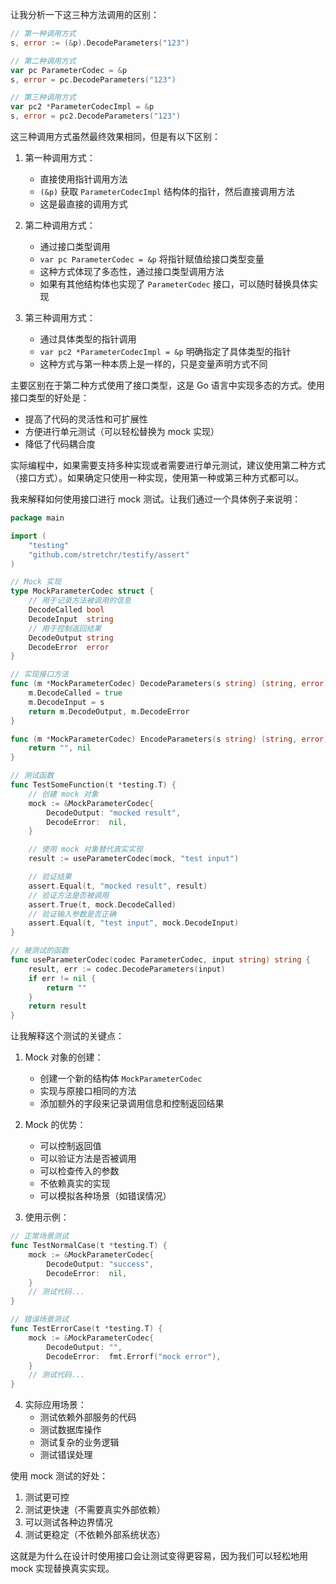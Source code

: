 让我分析一下这三种方法调用的区别：

```go
// 第一种调用方式
s, error := (&p).DecodeParameters("123")

// 第二种调用方式
var pc ParameterCodec = &p
s, error = pc.DecodeParameters("123")

// 第三种调用方式
var pc2 *ParameterCodecImpl = &p
s, error = pc2.DecodeParameters("123")
```

这三种调用方式虽然最终效果相同，但是有以下区别：

1. 第一种调用方式：
   - 直接使用指针调用方法
   - `(&p)` 获取 `ParameterCodecImpl` 结构体的指针，然后直接调用方法
   - 这是最直接的调用方式

2. 第二种调用方式：
   - 通过接口类型调用
   - `var pc ParameterCodec = &p` 将指针赋值给接口类型变量
   - 这种方式体现了多态性，通过接口类型调用方法
   - 如果有其他结构体也实现了 `ParameterCodec` 接口，可以随时替换具体实现

3. 第三种调用方式：
   - 通过具体类型的指针调用
   - `var pc2 *ParameterCodecImpl = &p` 明确指定了具体类型的指针
   - 这种方式与第一种本质上是一样的，只是变量声明方式不同

主要区别在于第二种方式使用了接口类型，这是 Go 语言中实现多态的方式。使用接口类型的好处是：
- 提高了代码的灵活性和可扩展性
- 方便进行单元测试（可以轻松替换为 mock 实现）
- 降低了代码耦合度

实际编程中，如果需要支持多种实现或者需要进行单元测试，建议使用第二种方式（接口方式）。如果确定只使用一种实现，使用第一种或第三种方式都可以。


我来解释如何使用接口进行 mock 测试。让我们通过一个具体例子来说明：

```go :demo/interfaceTest/ParaInterface_test.go
package main

import (
	"testing"
	"github.com/stretchr/testify/assert"
)

// Mock 实现
type MockParameterCodec struct {
	// 用于记录方法被调用的信息
	DecodeCalled bool
	DecodeInput  string
	// 用于控制返回结果
	DecodeOutput string
	DecodeError  error
}

// 实现接口方法
func (m *MockParameterCodec) DecodeParameters(s string) (string, error) {
	m.DecodeCalled = true
	m.DecodeInput = s
	return m.DecodeOutput, m.DecodeError
}

func (m *MockParameterCodec) EncodeParameters(s string) (string, error) {
	return "", nil
}

// 测试函数
func TestSomeFunction(t *testing.T) {
	// 创建 mock 对象
	mock := &MockParameterCodec{
		DecodeOutput: "mocked result",
		DecodeError:  nil,
	}

	// 使用 mock 对象替代真实实现
	result := useParameterCodec(mock, "test input")

	// 验证结果
	assert.Equal(t, "mocked result", result)
	// 验证方法是否被调用
	assert.True(t, mock.DecodeCalled)
	// 验证输入参数是否正确
	assert.Equal(t, "test input", mock.DecodeInput)
}

// 被测试的函数
func useParameterCodec(codec ParameterCodec, input string) string {
	result, err := codec.DecodeParameters(input)
	if err != nil {
		return ""
	}
	return result
}
```

让我解释这个测试的关键点：

1. Mock 对象的创建：
   - 创建一个新的结构体 `MockParameterCodec`
   - 实现与原接口相同的方法
   - 添加额外的字段来记录调用信息和控制返回结果

2. Mock 的优势：
   - 可以控制返回值
   - 可以验证方法是否被调用
   - 可以检查传入的参数
   - 不依赖真实的实现
   - 可以模拟各种场景（如错误情况）

3. 使用示例：
```go
// 正常场景测试
func TestNormalCase(t *testing.T) {
    mock := &MockParameterCodec{
        DecodeOutput: "success",
        DecodeError:  nil,
    }
    // 测试代码...
}

// 错误场景测试
func TestErrorCase(t *testing.T) {
    mock := &MockParameterCodec{
        DecodeOutput: "",
        DecodeError:  fmt.Errorf("mock error"),
    }
    // 测试代码...
}
```

4. 实际应用场景：
   - 测试依赖外部服务的代码
   - 测试数据库操作
   - 测试复杂的业务逻辑
   - 测试错误处理

使用 mock 测试的好处：
1. 测试更可控
2. 测试更快速（不需要真实外部依赖）
3. 可以测试各种边界情况
4. 测试更稳定（不依赖外部系统状态）

这就是为什么在设计时使用接口会让测试变得更容易，因为我们可以轻松地用 mock 实现替换真实实现。
